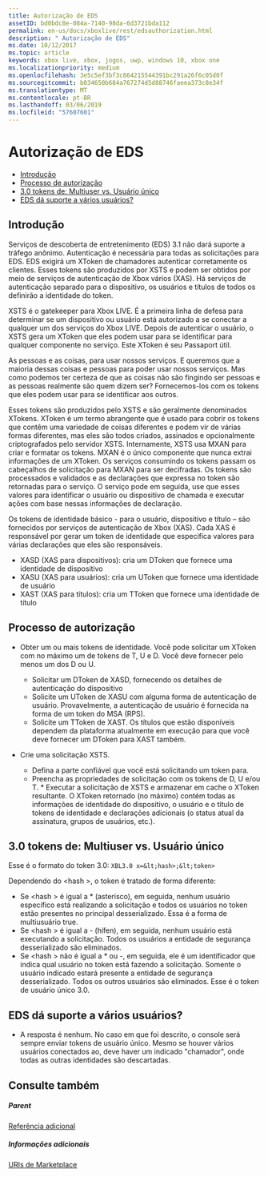 ```yaml
---
title: Autorização de EDS
assetID: bd0bdc8e-084a-7140-98da-6d3721bda112
permalink: en-us/docs/xboxlive/rest/edsauthorization.html
description: " Autorização de EDS"
ms.date: 10/12/2017
ms.topic: article
keywords: xbox live, xbox, jogos, uwp, windows 10, xbox one
ms.localizationpriority: medium
ms.openlocfilehash: 3e5c5ef3bf3c864215544391bc291a26f6c05d0f
ms.sourcegitcommit: b034650b684a767274d5d88746faeea373c8e34f
ms.translationtype: MT
ms.contentlocale: pt-BR
ms.lasthandoff: 03/06/2019
ms.locfileid: "57607601"
---
```

# <a name="eds-authorization"></a>Autorização de EDS
 
  * [Introdução](#ID4EN)
  * [Processo de autorização](#ID4EFB)
  * [3.0 tokens de: Multiuser vs. Usuário único](#ID4EEC)
  * [EDS dá suporte a vários usuários?](#ID4EYC)
 
<a id="ID4EN"></a>

 
## <a name="introduction"></a>Introdução
 
Serviços de descoberta de entretenimento (EDS) 3.1 não dará suporte a tráfego anônimo. Autenticação é necessária para todas as solicitações para EDS. EDS exigirá um XToken de chamadores autenticar corretamente os clientes. Esses tokens são produzidos por XSTS e podem ser obtidos por meio de serviços de autenticação de Xbox vários (XAS). Há serviços de autenticação separado para o dispositivo, os usuários e títulos de todos os definirão a identidade do token.
 
XSTS é o gatekeeper para Xbox LIVE. É a primeira linha de defesa para determinar se um dispositivo ou usuário está autorizado a se conectar a qualquer um dos serviços do Xbox LIVE. Depois de autenticar o usuário, o XSTS gera um XToken que eles podem usar para se identificar para qualquer componente no serviço. Este XToken é seu Passaport útil.
 
As pessoas e as coisas, para usar nossos serviços. E queremos que a maioria dessas coisas e pessoas para poder usar nossos serviços. Mas como podemos ter certeza de que as coisas não são fingindo ser pessoas e as pessoas realmente são quem dizem ser? Fornecemos-los com os tokens que eles podem usar para se identificar aos outros.
 
Esses tokens são produzidos pelo XSTS e são geralmente denominados XTokens. XToken é um termo abrangente que é usado para cobrir os tokens que contêm uma variedade de coisas diferentes e podem vir de várias formas diferentes, mas eles são todos criados, assinados e opcionalmente criptografados pelo servidor XSTS. Internamente, XSTS usa MXAN para criar e formatar os tokens. MXAN é o único componente que nunca extrai informações de um XToken. Os serviços consumindo os tokens passam os cabeçalhos de solicitação para MXAN para ser decifradas. Os tokens são processados e validados e as declarações que expressa no token são retornadas para o serviço. O serviço pode em seguida, use que esses valores para identificar o usuário ou dispositivo de chamada e executar ações com base nessas informações de declaração.
 
Os tokens de identidade básico - para o usuário, dispositivo e título – são fornecidos por serviços de autenticação de Xbox (XAS). Cada XAS é responsável por gerar um token de identidade que especifica valores para várias declarações que eles são responsáveis.
 
   * XASD (XAS para dispositivos): cria um DToken que fornece uma identidade de dispositivo
   * XASU (XAS para usuários): cria um UToken que fornece uma identidade de usuário
   * XAST (XAS para títulos): cria um TToken que fornece uma identidade de título
   
<a id="ID4EFB"></a>

 
## <a name="authorization-process"></a>Processo de autorização
 
   * Obter um ou mais tokens de identidade. Você pode solicitar um XToken com no máximo um de tokens de T, U e D. Você deve fornecer pelo menos um dos D ou U. 
     * Solicitar um DToken de XASD, fornecendo os detalhes de autenticação do dispositivo
     * Solicite um UToken de XASU com alguma forma de autenticação de usuário. Provavelmente, a autenticação de usuário é fornecida na forma de um token do MSA (RPS).
     * Solicite um TToken de XAST. Os títulos que estão disponíveis dependem da plataforma atualmente em execução para que você deve fornecer um DToken para XAST também.
  
   * Crie uma solicitação XSTS.
 
     * Defina a parte confiável que você está solicitando um token para.
     * Preencha as propriedades de solicitação com os tokens de D, U e/ou T.
    * Executar a solicitação de XSTS e armazenar em cache o XToken resultante. O XToken retornado (no máximo) contém todas as informações de identidade do dispositivo, o usuário e o título de tokens de identidade e declarações adicionais (o status atual da assinatura, grupos de usuários, etc.).
   
<a id="ID4EEC"></a>

 
## <a name="30-tokens-multiuser-vs-single-user"></a>3.0 tokens de: Multiuser vs. Usuário único
 
Esse é o formato do token 3.0: `XBL3.0 x=&lt;hash>;&lt;token>`
 
Dependendo do &lt;hash >, o token é tratado de forma diferente:
 
   * Se &lt;hash > é igual a * (asterisco), em seguida, nenhum usuário específico está realizando a solicitação e todos os usuários no token estão presentes no principal desserializado. Essa é a forma de multiusuário true.
   * Se &lt;hash > é igual a - (hífen), em seguida, nenhum usuário está executando a solicitação. Todos os usuários a entidade de segurança desserializado são eliminados.
   * Se &lt;hash > não é igual a * ou -, em seguida, ele é um identificador que indica qual usuário no token está fazendo a solicitação. Somente o usuário indicado estará presente a entidade de segurança desserializado. Todos os outros usuários são eliminados. Esse é o token de usuário único 3.0.
   
<a id="ID4EYC"></a>

 
## <a name="does-eds-support-multi-users"></a>EDS dá suporte a vários usuários?
 * A resposta é nenhum. No caso em que foi descrito, o console será sempre enviar tokens de usuário único. Mesmo se houver vários usuários conectados ao, deve haver um indicado "chamador", onde todas as outras identidades são descartadas.
  
<a id="ID4E6C"></a>

 
## <a name="see-also"></a>Consulte também
 
<a id="ID4EBD"></a>

 
##### <a name="parent"></a>Parent  

[Referência adicional](atoc-xboxlivews-reference-additional.md)

  
<a id="ID4END"></a>

 
##### <a name="further-information"></a>Informações adicionais 

[URIs de Marketplace](../uri/marketplace/atoc-reference-marketplace.md)

   